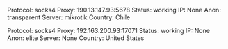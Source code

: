 Protocol: socks4
Proxy: 190.13.147.93:5678
Status: working
IP: None
Anon: transparent
Server: mikrotik
Country: Chile

Protocol: socks4
Proxy: 192.163.200.93:17071
Status: working
IP: None
Anon: elite
Server: None
Country: United States

